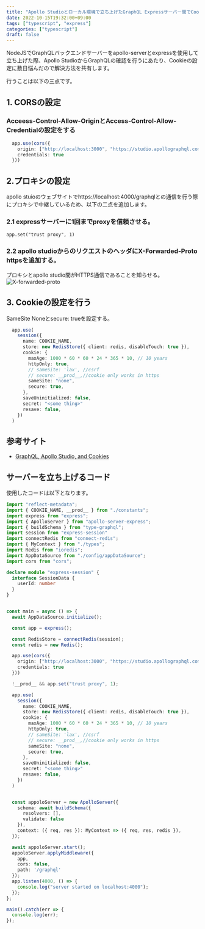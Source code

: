 ```yaml
---
title: "Apollo Studioとローカル環境で立ち上げたGraphQL Expressサーバー間でCookieを使用する"
date: 2022-10-15T19:32:00+09:00
tags: ["typescript", "express"]
categories: ["typescript"]
draft: false
---
```


NodeJSでGraphQLバックエンドサーバーをapollo-serverとexpressを使用して立ち上げた際、Apollo StudioからGraphQLの確認を行うにあたり、Cookieの設定に数日悩んだので解決方法を共有します。
<!--more-->

行うことは以下の三点です。

## 1. CORSの設定

### Acceess-Control-Allow-OriginとAccess-Control-Allow-Credentialの設定をする


```typescript
  app.use(cors({
    origin: ["http://localhost:3000", "https://studio.apollographql.com"],
    credentials: true
  }))
```

## 2.プロキシの設定

apollo stuioのウェブサイトでhttps://localhost:4000/graphqlとの通信を行う際にプロキシで中継しているため、以下の二点を追加します。

### 2.1 expressサーバーに1回までproxyを信頼させる。


```
app.set("trust proxy", 1)
```

### 2.2 apollo studioからのリクエストのヘッダにX-Forwarded-Proto httpsを追加する。

プロキシとapollo studio間がHTTPS通信であることを知らせる。
![X-forwarded-proto](/img/634a9ad604bfcac0e454b030.png)


## 3. Cookieの設定を行う

SameSite Noneとsecure: trueを設定する。

```typescript
  app.use(
    session({
      name: COOKIE_NAME,
      store: new RedisStore({ client: redis, disableTouch: true }),
      cookie: {
        maxAge: 1000 * 60 * 60 * 24 * 365 * 10, // 10 years
        httpOnly: true,
        // sameSite: 'lax', //csrf
        // secure: __prod__,//cookie only works in https
        sameSite: "none",
        secure: true,
      },
      saveUninitialized: false,
      secret: "<some thing>"
      resave: false,
    })
  )
```
## 参考サイト
- [GraphQL, Apollo Studio, and Cookies](https://blog.devgenius.io/graphql-apollo-studio-and-cookies-5d8519d0ca7e)

## サーバーを立ち上げるコード

使用したコードは以下となります。


```typescript
import "reflect-metadata";
import { COOKIE_NAME, __prod__ } from "./constants";
import express from "express";
import { ApolloServer } from "apollo-server-express";
import { buildSchema } from "type-graphql";
import session from "express-session"
import connectRedis from "connect-redis";
import { MyContext } from "./types";
import Redis from "ioredis";
import AppDataSource from "./config/appDataSource";
import cors from "cors";

declare module "express-session" {
  interface SessionData {
    userId: number
  }
}


const main = async () => {
  await AppDataSource.initialize();

  const app = express();

  const RedisStore = connectRedis(session);
  const redis = new Redis();

  app.use(cors({
    origin: ["http://localhost:3000", "https://studio.apollographql.com"],
    credentials: true
  }))

  !__prod__ && app.set("trust proxy", 1);

  app.use(
    session({
      name: COOKIE_NAME,
      store: new RedisStore({ client: redis, disableTouch: true }),
      cookie: {
        maxAge: 1000 * 60 * 60 * 24 * 365 * 10, // 10 years
        httpOnly: true,
        // sameSite: 'lax', //csrf
        // secure: __prod__,//cookie only works in https
        sameSite: "none",
        secure: true,
      },
      saveUninitialized: false,
      secret: "<some thing>"
      resave: false,
    })
  )


  const appoloServer = new ApolloServer({
    schema: await buildSchema({
      resolvers: [],
      validate: false
    }),
    context: ({ req, res }): MyContext => ({ req, res, redis }),
  });

  await appoloServer.start();
  appoloServer.applyMiddleware({
    app,
    cors: false,
    path: '/graphql'
  });
  app.listen(4000, () => {
    console.log("server started on localhost:4000");
  });
};

main().catch(err => {
  console.log(err);
});
```


